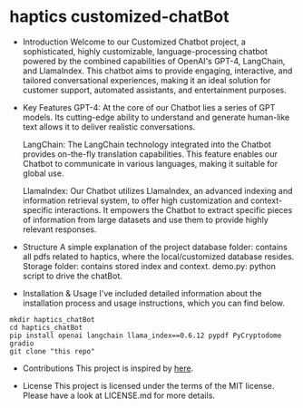 # haptics customized-chatBot
- Introduction
  Welcome to our Customized Chatbot project, a sophisticated, highly customizable, language-processing chatbot powered by the combined capabilities of OpenAI's GPT-4, LangChain, and LlamaIndex. This chatbot aims to provide engaging, interactive, and tailored conversational experiences, making it an ideal solution for customer support, automated assistants, and entertainment purposes.

- Key Features
  GPT-4: At the core of our Chatbot lies a series of GPT models. Its cutting-edge ability to understand and generate human-like text allows it to deliver realistic conversations.

  LangChain: The LangChain technology integrated into the Chatbot provides on-the-fly translation capabilities. This feature enables our Chatbot to communicate in various languages, making it suitable for global use.

  LlamaIndex: Our Chatbot utilizes LlamaIndex, an advanced indexing and information retrieval system, to offer high customization and context-specific interactions. It empowers the Chatbot to extract specific pieces of information from   large datasets and use them to provide highly relevant responses.

- Structure
  A simple explanation of the project
  database folder: contains all pdfs related to haptics, where the local/customized database resides.
  Storage folder: contains stored index and context.
  demo.py: python script to drive the chatBot.

- Installation & Usage
I've included detailed information about the installation process and usage instructions, which you can find below.

```shell
mkdir haptics_chatBot
cd haptics_chatBot
pip install openai langchain llama_index==0.6.12 pypdf PyCryptodome gradio
git clone "this repo"
```

- Contributions
  This project is inspired by [here](https://betterprogramming.pub/building-your-own-devsecops-knowledge-base-with-openai-langchain-and-llamaindex-b28cda15abb7).

- License
This project is licensed under the terms of the MIT license. Please have a look at LICENSE.md for more details.

